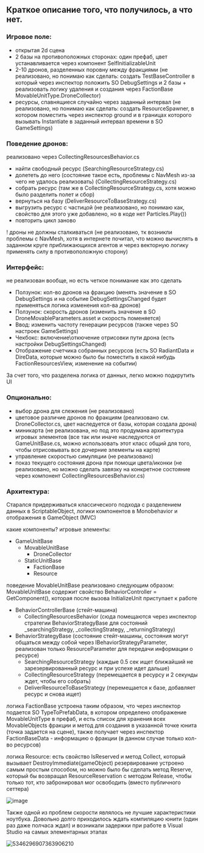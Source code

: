 ## Краткое описание того, что получилось, а что нет.

### Игровое поле:
- открытая 2d сцена
- 2 базы на противоположных сторонах:
    один префаб, цвет устанавливается через компонент SelfInitializableUnit
- 2-10 дронов, разделенных поровну между фракциями (не реализовано, но понимаю как сделать: создать TestBaseController в который через инспектор положить SO DebugSettings и 2 базы + реализовать логику удаления и создания через FactionBase MovableUnitType.DroneCollector)
- ресурсы, спавнящиеся случайно через заданный интервал (не реализовано, но понимаю как сделать: создать ResourceSpawner, в котором поместить через инспектор ground и в границах которого вызывать Instantiate в заданный интервал времени в SO GameSettings)

### Поведение дронов:
реализовано через CollectingResourcesBehavior.cs
- найти свободный ресурс (SearchingResourceStrategy.cs)
- долететь до него (состояние такое есть, проблемы с NavMesh из-за чего не удалось реализовать) (CollectingResourceStrategy.cs)
- собрать ресурс (там же в CollectingResourceStrategy.cs, хотя можно было разделить полет и сбор)
- вернуться на базу (DeliverResourceToBaseStrategy.cs)
- выгрузить ресурс с частицой (не реализовано, но понимаю как, свойство для этого уже добавлено, но в коде нет Particles.Play())
- повторить цикл заново

! дроны не должны сталкиваться (не реализовано, тк возникли проблемы с NavMesh, хотя в интернете почитал, что можно вычислять в заданном круге приближающихся агентов и через векторную логику применять силу в противоположную сторону)

### Интерфейс:
не реализован вообще, но есть четкое понимание как это сделать

- Ползунок: кол-во дронов на фракцию (менять значение в SO DebugSettings и на событие DebugSettingsChanged будет применяться логика изменения кол-ва дронов)
- Ползунок: скорость дронов (изменить значение в SO DroneMovableParameters.asset и скорость поменяется)
- Ввод: изменить частоту генерации ресурсов (также через SO настроек GameSettings)
- Чекбокс: включение\откючение отрисовки пути дрона (есть настройки DebugSettingsChanged)
- Отображение счетчика собранных ресурсов (есть SO RadiantData и DireData, которые можно было бы поместить в какой нибудь FactionResourcesView, изменение на событии)

За счет того, что разделена логика от данных, легко можно подкрутить UI

### Опционально:
- выбор дрона для слежения (не реализовано)
- цветовое различие дронов по фракциям (реализовано см. DroneCollector.cs, цвет наследуется от базы, которая создала дрона)
- миникарта (не реализована, но под это продумана архитектура игровых элементов (все так или иначе наследуются от GameUnitBase.cs, можно использовать этот класс общий для того, чтобы отрисовывать все дочерние элементы на карте)
- управление скоростью симуляции (не реализовано)
- показ текущего состояния дрона при помощи цвета/иконки (не реализовано, но можно сделать завязку на конкретное состояние через компонент CollectingResourcesBehavior.cs)

### Архитектура:
Старался придерживаться классического подхода с разделением данных в ScriptableObject, логики компонентов в Monobehavior и отображения в GameObject
(MVC)

какие компоненты?
игровые элементы:
- GameUnitBase
  - MovableUnitBase
      - DroneCollector
  - StaticUnitBase
      - FactionBase
      - Resource
   
поведение MovableUnitBase реализовано следующим образом:
MovableUnitBase содержит свойство BehaviorController = GetComponent<BehaviorControllerBase>(), которая после вызова InitializeUnit приступает к работе

- BehaviorControllerBase (стейт-машина)
  - CollectingResourcesBehavior (сюда помещаются через инспектор стратегии BehaviorStrategyBase для состояний _searchingStrategy, _collectingStrategy, _returningStrategy)
- BehaviorStrategyBase (состояние стейт-машины, состояния могут общаться между собой через IBehaviorStrategyParameter, реализован только ResourceParameter для передачи информации о ресурсе)
  - SearchingResourceStrategy (каждые 0.5 сек ищет ближайший не зарезервированный ресурс и при успехе идет дальше)
  - CollectingResourceStrategy (перемещается в ресурсу и 2 секунды ждет, чтобы его собрать)
  - DeliverResourceToBaseStrategy (перемещается к базе, добавляет ресурс и снова ищет)

логика FactionBase устроена таким образом, что через инспектор подается SO TypeToPrefabData, в котором определено отображение MovableUnitType в префаб, и есть список для хранения всех MovableObjects фракции и метод для создания в указанной точке юнита (точка задается на сцене), также получает через инспектор FactionBaseData - информацию о фракции (в данном случае только кол-во ресурсов)

логика Resource: есть свойство IsReserved и метод Collect, который вызывает DestroyImmediate(gameObject)
резервирование устроено самым простым способом, но можно было бы сделать метод Reserve, который бы возвращал ResourceReservation с методом Release, чтобы только тот, кто забронировал мог освободить (вместо публичного сеттера)


![image](https://github.com/user-attachments/assets/e04b3825-4c0d-4b20-800c-2ab1361307a7)

Также одной из проблем скорости являлось не лучшие характеристики ноутбука. Довольно долго приходилось ждать компиляцию юнити (один раз даже полчаса ждал) и возникали задержки при работе в Visual Studio на самых элементарных этапах

![5346296907363906210](https://github.com/user-attachments/assets/3c6bbcb2-8233-48ee-96a6-d50ad48373e0)



